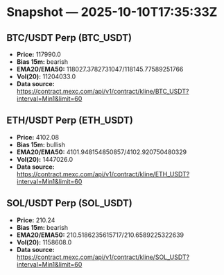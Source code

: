 # Snapshot — 2025-10-10T17:35:33Z

## BTC/USDT Perp (BTC_USDT)
- **Price:** 117990.0
- **Bias 15m:** bearish
- **EMA20/EMA50:** 118027.3782731047/118145.77589251766
- **Vol(20):** 11204033.0
- **Data source:** https://contract.mexc.com/api/v1/contract/kline/BTC_USDT?interval=Min1&limit=60

## ETH/USDT Perp (ETH_USDT)
- **Price:** 4102.08
- **Bias 15m:** bullish
- **EMA20/EMA50:** 4101.948154850857/4102.920750480329
- **Vol(20):** 1447026.0
- **Data source:** https://contract.mexc.com/api/v1/contract/kline/ETH_USDT?interval=Min1&limit=60

## SOL/USDT Perp (SOL_USDT)
- **Price:** 210.24
- **Bias 15m:** bearish
- **EMA20/EMA50:** 210.5186235615717/210.6589225322639
- **Vol(20):** 1158608.0
- **Data source:** https://contract.mexc.com/api/v1/contract/kline/SOL_USDT?interval=Min1&limit=60
